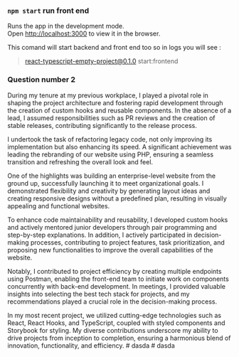 
### `npm start` run front end

Runs the app in the development mode.<br />
Open [http://localhost:3000](http://localhost:3000) to view it in the browser.

This comand will start backend and front end too so in logs you will see : 
> react-typescript-empty-project@0.1.0 start:frontend

### Question number 2
During my tenure at my previous workplace, I played a pivotal role in shaping the project architecture and fostering rapid development through the creation of custom hooks and reusable components. In the absence of a lead, I assumed responsibilities such as PR reviews and the creation of stable releases, contributing significantly to the release process.

I undertook the task of refactoring legacy code, not only improving its implementation but also enhancing its speed. A significant achievement was leading the rebranding of our website using PHP, ensuring a seamless transition and refreshing the overall look and feel.

One of the highlights was building an enterprise-level website from the ground up, successfully launching it to meet organizational goals. I demonstrated flexibility and creativity by generating layout ideas and creating responsive designs without a predefined plan, resulting in visually appealing and functional websites.

To enhance code maintainability and reusability, I developed custom hooks and actively mentored junior developers through pair programming and step-by-step explanations. In addition, I actively participated in decision-making processes, contributing to project features, task prioritization, and proposing new functionalities to improve the overall capabilities of the website.

Notably, I contributed to project efficiency by creating multiple endpoints using Postman, enabling the front-end team to initiate work on components concurrently with back-end development. In meetings, I provided valuable insights into selecting the best tech stack for projects, and my recommendations played a crucial role in the decision-making process.

In my most recent project, we utilized cutting-edge technologies such as React, React Hooks, and TypeScript, coupled with styled components and Storybook for styling. My diverse contributions underscore my ability to drive projects from inception to completion, ensuring a harmonious blend of innovation, functionality, and efficiency.
#   d a s d a  
 #   d a s d a  
 